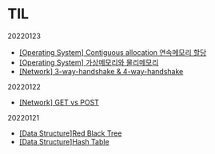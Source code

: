 # TIL
20220123
- [[Operating System] Contiguous allocation 연속메모리 할당](https://moz1e.tistory.com/529)
-	[[Operating System] 가상메모리와 물리메모리](https://moz1e.tistory.com/528)
- [[Network] 3-way-handshake & 4-way-handshake](https://moz1e.tistory.com/527)

20220122
- [[Network] GET vs POST](https://moz1e.tistory.com/526)

20220121
- [[Data Structure]Red Black Tree](https://moz1e.tistory.com/524)
- [[Data Structure]Hash Table](https://moz1e.tistory.com/525)
